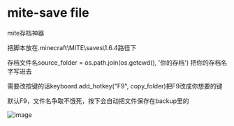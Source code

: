 # mite-save file
mite存档神器

把脚本放在.minecraft\MITE\saves\1.6.4路径下

存档文件名source_folder = os.path.join(os.getcwd(), '你的存档') 把你的存档名字写进去

需要改按键的话keyboard.add_hotkey("F9", copy_folder)把F9改成你想要的键

默认F9，文件名争取不饿死，按下会自动把文件保存在backup里的

![image](https://github.com/user-attachments/assets/d7153b78-e8c8-4d6a-ac5d-0fb494bc32cc)
